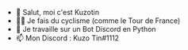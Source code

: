 - 👋 Salut, moi c'est Kuzotin
- 🚴‍♂️ Je fais du cyclisme (comme le Tour de France)
- 🌱 Je travaille sur un Bot Discord en Python
- 📫 Mon Discord : Kuzo Tin#1112

